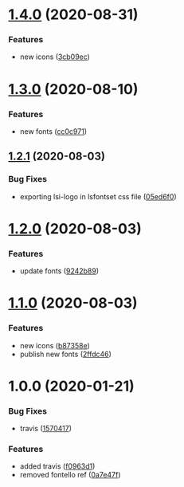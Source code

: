 # [1.4.0](https://github.com/LabShare/ls-font/compare/v1.3.0...v1.4.0) (2020-08-31)


### Features

* new icons ([3cb09ec](https://github.com/LabShare/ls-font/commit/3cb09ec244269fd03dcd91a90ebfa9b808f65da7))

# [1.3.0](https://github.com/LabShare/ls-font/compare/v1.2.1...v1.3.0) (2020-08-10)


### Features

* new fonts ([cc0c971](https://github.com/LabShare/ls-font/commit/cc0c971bebd0814d9867f92b94c082d1067efcef))

## [1.2.1](https://github.com/LabShare/ls-font/compare/v1.2.0...v1.2.1) (2020-08-03)


### Bug Fixes

* exporting lsi-logo in lsfontset css file ([05ed6f0](https://github.com/LabShare/ls-font/commit/05ed6f0a7b7ea6ed08fd41ff91759488f3ece79a))

# [1.2.0](https://github.com/LabShare/ls-font/compare/v1.1.0...v1.2.0) (2020-08-03)


### Features

* update fonts ([9242b89](https://github.com/LabShare/ls-font/commit/9242b8942028513ad1678391fa12cd67c3f1d98b))

# [1.1.0](https://github.com/LabShare/ls-font/compare/v1.0.0...v1.1.0) (2020-08-03)


### Features

* new icons ([b87358e](https://github.com/LabShare/ls-font/commit/b87358e3b62afd7991c506cb3817ea47aad9c0c8))
* publish new fonts ([2ffdc46](https://github.com/LabShare/ls-font/commit/2ffdc46b2beb029d37f28e6bd3543e2785cd122e))

# 1.0.0 (2020-01-21)


### Bug Fixes

* travis ([1570417](https://github.com/LabShare/ls-font/commit/15704175116b48bada26651bb8d0386ab91c958e))


### Features

* added travis ([f0963d1](https://github.com/LabShare/ls-font/commit/f0963d1bdaf7dcb608fb363df7352c035149481d))
* removed fontello ref ([0a7e47f](https://github.com/LabShare/ls-font/commit/0a7e47f026dc66df15e955271fc52c6bbfa4cf69))

